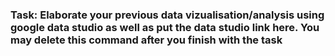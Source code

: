 ### Task: Elaborate your previous data vizualisation/analysis using google data studio as well as put the data studio link here. You may delete this command after you finish with the task
